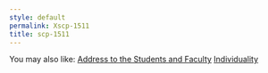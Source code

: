```yaml
---
style: default
permalink: Xscp-1511
title: scp-1511
---
```

You may also like:
[Address to the Students and Faculty](http://scp-wiki.net/address-to-the-students-and-faculty)
[Individuality](http://scp-wiki.net/individuality)